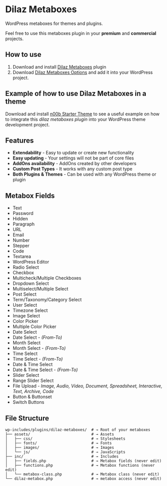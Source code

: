 # Dilaz Metaboxes
WordPress metaboxes for themes and plugins.

Feel free to use this metaboxes plugin in your __premium__ and __commercial__ projects.

## How to use
1. Download and install [Dilaz Metaboxes](https://github.com/Rodgath/Dilaz-Metaboxes-Plugin/archive/master.zip) plugin
2. Download [Dilaz Metaboxes Options](https://github.com/Rodgath/Dilaz-Metaboxes-Options) and add it into your WordPress project. 

## Example of how to use Dilaz Metaboxes in a theme
Download and install [n00b Starter Theme](https://github.com/Rodgath/n00b) to see a useful example on how to integrate this *dilaz metaboxes plugin* into your WordPress theme development project.

## Features
* __Extendability__ - Easy to update or create new functionality 
* __Easy updating__ - Your settings will not be part of core files
* __AddOns availability__ - AddOns created by other developers
* __Custom Post Types__ - It works with any custom post type
* __Both Plugins & Themes__ - Can be used with any WordPress theme or plugin

## Metabox Fields
* Text
* Password
* Hidden
* Paragraph
* URL
* Email 
* Number 
* Stepper
* Code
* Textarea
* WordPress Editor
* Radio Select
* Checkbox
* Multicheck/Multiple Checkboxes
* Dropdown Select
* Multiselect/Multiple Select
* Post Select
* Term/Taxonomy/Category Select
* User Select
* Timezone Select
* Image Select
* Color Picker
* Multiple Color Picker
* Date Select
* Date Select - *(From-To)*
* Month Select
* Month Select - *(From-To)*
* Time Select
* Time Select - *(From-To)*
* Date & Time Select
* Date & Time Select - *(From-To)*
* Slider Select
* Range Slider Select
* File Upload - *Image, Audio, Video, Document, Spreadsheet, Interactive, Text, Archive, Code*
* Button & Buttonset
* Switch Buttons


## File Structure
```
wp-includes/plugins/dilaz-metaboxes/  # → Root of your metaboxes
├── assets/                           # → Assets
│   ├── css/                          # → Stylesheets
│   ├── fonts/                        # → Fonts
│   ├── images/                       # → Images
│   └── js/                           # → JavaScripts
├── inc/                              # → Includes
│   ├── fields.php                    # → Metabox fields (never edit)
│   ├── functions.php                 # → Metabox functions (never edit)
│   └── metabox-class.php             # → Metabox class (never edit)
└── dilaz-metabox.php                 # → metabox access (never edit)
```



